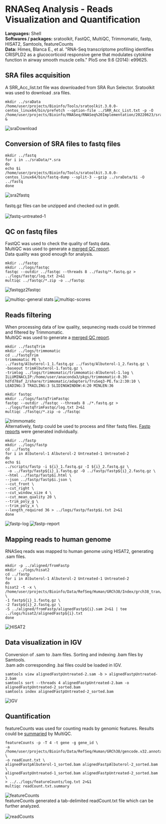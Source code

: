 # RNASeq Analysis - Reads Visualization and Quantification
**Languages:** Shell <br>
**Softwares / packages:** sratoolkit, FastQC, MultiQC, Trimmomatic, fastp, HISAT2, Samtools, featureCounts <br>
**Data:**  Himes, Blanca E., et al. "RNA-Seq transcriptome profiling identifies CRISPLD2 as a glucocorticoid responsive
 gene that modulates cytokine function in airway smooth muscle cells." PloS one 9.6 (2014): e99625.
## SRA files acquisition
A SRR_Acc_list.txt file was downloaded from SRA Run Selector. Sratoolkit was used to download .sra files. <br>

```<language>
mkdir ../sraData
/home/user/projects/Bioinfo/Tools/sratoolkit.3.0.0-centos_linux64/bin/prefetch --option-file ../SRR_Acc_List.txt -p -O /home/user/projects/Bioinfo/RNASeq/RNASeq%20Implementation/20220623/sraData &
```

![sraDownload](./RNASeq%20Implementation/20220623/Records/sraDownload.png)

## Conversion of SRA files to fastq files

```<language>
mkdir ../fastq
for i in ../sraData/*.sra
do
echo $i
/home/user/projects/Bioinfo/Tools/sratoolkit.3.0.0-centos_linux64/bin/fastq-dump --split-3 --gzip ../sraData/$i -O ../fastq
done
```
![sra2fastq](./RNASeq%20Implementation/20220623/Records/sra2fastq.png) <br>
<br>fastq.gz files can be unzipped and checked out in gedit.  <br><br>
![fastq-untreated-1](./RNASeq%20Implementation/20220623/Records/fastq-untreated-1.png)
## QC on fastq files
FastQC was used to check the quality of fastq data. <br>
MultiQC was used to generate a [merged QC report](./RNASeq%20Implementation/20220623/fastqc/multiqc_report.html). <br>
Data quality was good enough for analysis. <br>
```<language>
mkdir ../fastqc
mkdir ../logs/fastqc
fastqc --outdir ../fastqc --threads 8 ../fastq/*.fastq.gz > ../logs/fastqc/log.txt 2>&1
multiqc ../fastqc/*.zip -o ../fastqc
```
![fastqgz2fastqc](./RNASeq%20Implementation/20220623/Records/fastqgz2fastqc.png)<br>

![multiqc-general stats](./RNASeq%20Implementation/20220623/Records/multiqc-general%20stats.png)
![multiqc-scores](./RNASeq%20Implementation/20220623/Records/multiqc-scores.png)<br>
## Reads filtering
When processing data of low quality, sequnecing reads could be trimmed and filtered by Trimmomatic. <br>
MultiQC was used to generate a [merged QC report](./RNASeq%20Implementation/20220623/fastqc/multiqc_report.html). <br>
```<language>
mkdir ../fastqTrim
mkdir ../logs/trimmomatic
cd ../fastqTrim
trimmomatic PE \
../fastq/Albuterol-1_1.fastq.gz ../fastq/Albuterol-1_2.fastq.gz \
-baseout trimAlbuterol-1.fastq.gz \
-trimlog ../logs/trimmomatic/trimmomatic-Albuterol-1.log \
ILLUMINACLIP:/home/user/anaconda3/pkgs/trimmomatic-0.39-hdfd78af_2/share/trimmomatic/adapters/TruSeq3-PE.fa:2:30:10 \
LEADING:3 TRAILING:3 SLIDINGWINDOW:4:20 MINLEN:36

mkdir fastqc
mkdir ../logs/fastqTrimFastqc
fastqc --outdir ./fastqc --threads 8 ./*.fastq.gz > ../logs/fastqTrimFastqc/log.txt 2>&1
multiqc ./fastqc/*.zip -o ./fastqc
```
![trimmomatic](.//RNASeq%20Implementation/20220623/Records/trimmomatic.png)<br>
Alternatively, fastp could be used to process and filter fastq files. [Fastp reports](./RNASeq%20Implementation/20220623/fastp/fastpAlbuterol-1.html) were generated individually.  <br>
```<language>
mkdir ../fastp
mkdir ../logs/fastp
cd ../fastq
for i in Albuterol-1 Albuterol-2 Untreated-1 Untreated-2
do 
echo $i
../scripts/fastp -i ${i}_1.fastq.gz -I ${i}_2.fastq.gz \
 -o ../fastp/fastp${i}_1.fastq.gz -O ../fastp/fastp${i}_2.fastq.gz \
--html ../fastp/fastp$i.html \
--json ../fastp/fastp$i.json \
--cut_front \
--cut_right \
--cut_window_size 4 \
--cut_mean_quality 20 \
--trim_poly_g \
--trim_poly_x \
--length_required 36 > ../logs/fastp/fastp$i.txt 2>&1 
done
```
![fastp-log](./RNASeq%20Implementation/20220623/Records/fastp-log.png)
![fastp-report](./RNASeq%20Implementation/20220623/Records/fastp-report.png)
## Mapping reads to human genome 
RNASeq reads was mapped to human genome using HISAT2, generating .sam files. <br>
```<language>
mkdir -p ../aligned/fromFastp
mkdir ../logs/hisat2
cd ../fastp
for i in Albuterol-1 Albuterol-2 Untreated-1 Untreated-2
do
hisat2 -t -x \
/home/user/projects/Bioinfo/Data/RefSeq/Human/GRCh38/Index/grch38_tran/genome_tran \
-1 fastp${i}_1.fastq.gz \
-2 fastp${i}_2.fastq.gz \
-S ../aligned/fromFastp/alignedFastp${i}.sam 2>&1 | tee ../logs/hisat2/alignedFastp${i}.txt
done
```
![HISAT2](./RNASeq%20Implementation/20220623/Records/HISAT2.png)<br>
## Data visualization in IGV
Conversion of .sam to .bam files. Sorting and indexing .bam files by Samtools. <br>
.bam adn corresponding .bai files could be loaded in IGV. <br>
```<language>
samtools view alignedFastpUntreated-2.sam -b > alignedFastpUntreated-2.bam
samtools sort --threads 4 alignedFastpUntreated-2.bam -o alignedFastpUntreated-2_sorted.bam
samtools index alignedFastpUntreated-2_sorted.bam
```
![IGV](./RNASeq%20Implementation/20220623/Records/IGV-PER1.png) <br>
## Quantification
featureCounts was used for counting reads by genomic features. Results could be [summaried](./RNASeq%20Implementation/20220623/fastp/multiqc_report.html) by MultiQC. <br>
```<language>
featureCounts -p -T 4 -t gene -g gene_id \
-a /home/user/projects/Bioinfo/Data/RefSeq/Human/GRCh38/gencode.v32.annotation.gtf \
-o readCount.txt \
alignedFastpAlbuterol-1_sorted.bam alignedFastpAlbuterol-2_sorted.bam \
alignedFastpUntreated-1_sorted.bam alignedFastpUntreated-2_sorted.bam \
> ../../logs/featureCounts/log.txt 2>&1
multiqc readCount.txt.summary
```
![featureCounts](./RNASeq%20Implementation/20220623/Records/featureCounts.png)<br>
featureCounts generated a tab-delimited readCount.txt file which can be further analyzed. <br><br>
![readCounts](./RNASeq%20Implementation/20220623/Records/featureCounts-readCount.png)<br>




